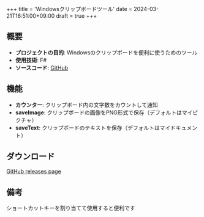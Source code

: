 +++
title = 'Windowsクリップボードツール'
date = 2024-03-21T16:51:00+09:00
draft = true
+++

## 概要

- **プロジェクトの目的**: Windowsのクリップボードを便利に使うためのツール
- **使用技術**: F#
- **ソースコード**: [GitHub](https://github.com/Namacha411/clipTools)

## 機能

- **カウンター**: クリップボード内の文字数をカウントして通知
- **saveImage**: クリップボードの画像をPNG形式で保存（デフォルトはマイピクチャ）
- **saveText**: クリップボードのテキストを保存（デフォルトはマイドキュメント）

## ダウンロード

[GitHub releases page](https://github.com/Namacha411/clipTools/releases)

## 備考

ショートカットキーを割り当てて使用すると便利です

